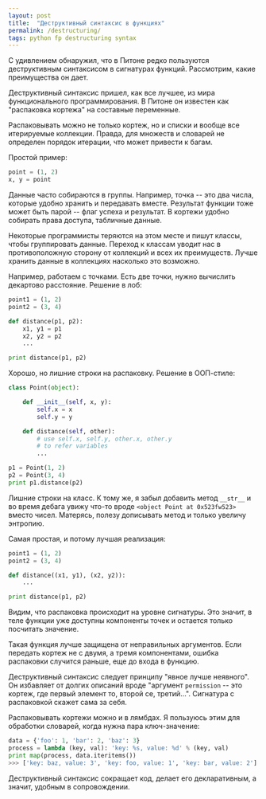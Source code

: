 ```yaml
---
layout: post
title:  "Деструктивный синтаксис в функциях"
permalink: /destructuring/
tags: python fp destructuring syntax
---
```


С удивлением обнаружил, что в Питоне редко пользуются деструктивным
синтаксисом в сигнатурах функций. Рассмотрим, какие преимущества он
дает.

Деструктивный синтаксис пришел, как все лучшее, из мира
функционального программирования. В Питоне он известен как "распаковка
кортежа" на составные переменные.

Распаковывать можно не только кортеж, но и списки и вообще все
итерируемые коллекции. Правда, для множеств и словарей не определен
порядок итерации, что может привести к багам.

Простой пример:

~~~ python
point = (1, 2)
x, y = point
~~~

Данные часто собираются в группы. Например, точка -- это два числа,
которые удобно хранить и передавать вместе. Результат функции тоже
может быть парой -- флаг успеха и результат. В кортежи удобно собирать
права доступа, табличные данные.

Некоторые программисты теряются на этом месте и пишут классы, чтобы
группировать данные. Переход к классам уводит нас в противоположную
сторону от коллекций и всех их преимуществ. Лучше хранить данные в
коллекциях насколько это возможно.

Например, работаем с точками. Есть две точки, нужно вычислить
декартово расстояние. Решение в лоб:

~~~ python
point1 = (1, 2)
point2 = (3, 4)

def distance(p1, p2):
    x1, y1 = p1
    x2, y2 = p2
    ...

print distance(p1, p2)
~~~

Хорошо, но лишние строки на распаковку. Решение в ООП-стиле:

~~~ python
class Point(object):

    def __init__(self, x, y):
        self.x = x
        self.y = y

    def distance(self, other):
        # use self.x, self.y, other.x, other.y
        # to refer variables
        ...

p1 = Point(1, 2)
p2 = Point(3, 4)
print p1.distance(p2)
~~~

Лишние строки на класс. К тому же, я забыл добавить метод `__str__` и
во время дебага увижу что-то вроде `<object Point at 0x523fw523>`
вместо чисел. Матерясь, полезу дописывать метод и только увеличу
энтропию.

Самая простая, и потому лучшая реализация:

~~~ python
point1 = (1, 2)
point2 = (3, 4)

def distance((x1, y1), (x2, y2)):
    ...

print distance(p1, p2)
~~~

Видим, что распаковка происходит на уровне сигнатуры. Это значит, в
теле функции уже доступны компоненты точек и остается только посчитать
значение.

Такая функция лучше защищена от неправильных аргументов. Если передать
кортеж не с двумя, а тремя компонентами, ошибка распаковки случится
раньше, еще до входа в функцию.

Деструктивный синтаксис следует принципу "явное лучше неявного". Он
избавляет от долгих описаний вроде "аргумент `permission` -- это
кортеж, где первый элемент то, второй се, третий...". Сигнатура с
распаковкой скажет сама за себя.

Распаковывать кортежи можно и в лямбдах. Я пользуюсь этим для
обработки словарей, когда нужна пара ключ-значение:

~~~ python
data = {'foo': 1, 'bar': 2, 'baz': 3}
process = lambda (key, val): 'key: %s, value: %d' % (key, val)
print map(process, data.iteritems())
>>> ['key: baz, value: 3', 'key: foo, value: 1', 'key: bar, value: 2']
~~~

Деструктивный синтаксис сокращает код, делает его декларативным, а
значит, удобным в сопровождении.
